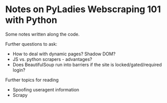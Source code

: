 # Notes on PyLadies Webscraping 101 with Python

Some notes written along the code.

Further questions to ask:
- How to deal with dynamic pages? Shadow DOM?
- JS vs. python scrapers - advantages?
- Does BeautifulSoup run into barriers if the site is locked/gated/required login?

Further topics for reading
- Spoofing useragent information
- Scrapy
